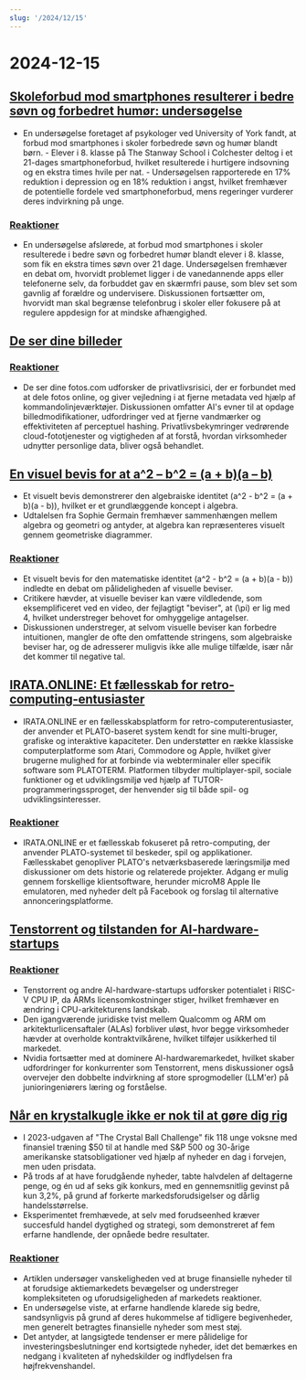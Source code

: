 ```yaml
---
slug: '/2024/12/15'
---
```


# 2024-12-15

## [Skoleforbud mod smartphones resulterer i bedre søvn og forbedret humør: undersøgelse](https://www.york.ac.uk/news-and-events/news/2024/research/school-smartphone-ban-better-sleep/)

- En undersøgelse foretaget af psykologer ved University of York fandt, at forbud mod smartphones i skoler forbedrede søvn og humør blandt børn. - Elever i 8. klasse på The Stanway School i Colchester deltog i et 21-dages smartphoneforbud, hvilket resulterede i hurtigere indsovning og en ekstra times hvile per nat. - Undersøgelsen rapporterede en 17% reduktion i depression og en 18% reduktion i angst, hvilket fremhæver de potentielle fordele ved smartphoneforbud, mens regeringer vurderer deres indvirkning på unge.

### [Reaktioner](https://news.ycombinator.com/item?id=42420352)

- En undersøgelse afslørede, at forbud mod smartphones i skoler resulterede i bedre søvn og forbedret humør blandt elever i 8. klasse, som fik en ekstra times søvn over 21 dage. Undersøgelsen fremhæver en debat om, hvorvidt problemet ligger i de vanedannende apps eller telefonerne selv, da forbuddet gav en skærmfri pause, som blev set som gavnlig af forældre og undervisere. Diskussionen fortsætter om, hvorvidt man skal begrænse telefonbrug i skoler eller fokusere på at regulere appdesign for at mindske afhængighed.

## [De ser dine billeder](https://theyseeyourphotos.com/)

### [Reaktioner](https://news.ycombinator.com/item?id=42419469)

- De ser dine fotos.com udforsker de privatlivsrisici, der er forbundet med at dele fotos online, og giver vejledning i at fjerne metadata ved hjælp af kommandolinjeværktøjer. Diskussionen omfatter AI's evner til at opdage billedmodifikationer, udfordringer ved at fjerne vandmærker og effektiviteten af perceptuel hashing. Privatlivsbekymringer vedrørende cloud-fototjenester og vigtigheden af at forstå, hvordan virksomheder udnytter personlige data, bliver også behandlet.

## [En visuel bevis for at a^2 – b^2 = (a + b)(a – b)](https://www.futilitycloset.com/2024/12/15/tidy-2/)

- Et visuelt bevis demonstrerer den algebraiske identitet \(a^2 - b^2 = (a + b)(a - b)\), hvilket er et grundlæggende koncept i algebra.
- Udtalelsen fra Sophie Germain fremhæver sammenhængen mellem algebra og geometri og antyder, at algebra kan repræsenteres visuelt gennem geometriske diagrammer.

### [Reaktioner](https://news.ycombinator.com/item?id=42423409)

- Et visuelt bevis for den matematiske identitet \(a^2 - b^2 = (a + b)(a - b)\) indledte en debat om pålideligheden af visuelle beviser.
- Critikere hævder, at visuelle beviser kan være vildledende, som eksemplificeret ved en video, der fejlagtigt "beviser", at \(\pi\) er lig med 4, hvilket understreger behovet for omhyggelige antagelser.
- Diskussionen understreger, at selvom visuelle beviser kan forbedre intuitionen, mangler de ofte den omfattende stringens, som algebraiske beviser har, og de adresserer muligvis ikke alle mulige tilfælde, især når det kommer til negative tal.

## [IRATA.ONLINE: Et fællesskab for retro-computing-entusiaster](https://irata.online/)

- IRATA.ONLINE er en fællesskabsplatform for retro-computerentusiaster, der anvender et PLATO-baseret system kendt for sine multi-bruger, grafiske og interaktive kapaciteter. Den understøtter en række klassiske computerplatforme som Atari, Commodore og Apple, hvilket giver brugerne mulighed for at forbinde via webterminaler eller specifik software som PLATOTERM. Platformen tilbyder multiplayer-spil, sociale funktioner og et udviklingsmiljø ved hjælp af TUTOR-programmeringssproget, der henvender sig til både spil- og udviklingsinteresser.

### [Reaktioner](https://news.ycombinator.com/item?id=42418982)

- IRATA.ONLINE er et fællesskab fokuseret på retro-computing, der anvender PLATO-systemet til beskeder, spil og applikationer. Fællesskabet genopliver PLATO's netværksbaserede læringsmiljø med diskussioner om dets historie og relaterede projekter. Adgang er mulig gennem forskellige klientsoftware, herunder microM8 Apple IIe emulatoren, med nyheder delt på Facebook og forslag til alternative annonceringsplatforme.

## [Tenstorrent og tilstanden for AI-hardware-startups](https://irrationalanalysis.substack.com/p/tenstorrent-and-the-state-of-ai-hardware)

### [Reaktioner](https://news.ycombinator.com/item?id=42421157)

- Tenstorrent og andre AI-hardware-startups udforsker potentialet i RISC-V CPU IP, da ARMs licensomkostninger stiger, hvilket fremhæver en ændring i CPU-arkitekturens landskab.
- Den igangværende juridiske tvist mellem Qualcomm og ARM om arkitekturlicensaftaler (ALAs) forbliver uløst, hvor begge virksomheder hævder at overholde kontraktvilkårene, hvilket tilføjer usikkerhed til markedet.
- Nvidia fortsætter med at dominere AI-hardwaremarkedet, hvilket skaber udfordringer for konkurrenter som Tenstorrent, mens diskussioner også overvejer den dobbelte indvirkning af store sprogmodeller (LLM'er) på junioringeniørers læring og forståelse.

## [Når en krystalkugle ikke er nok til at gøre dig rig](https://elmwealth.com/crystal-ball/)

- I 2023-udgaven af "The Crystal Ball Challenge" fik 118 unge voksne med finansiel træning $50 til at handle med S&P 500 og 30-årige amerikanske statsobligationer ved hjælp af nyheder en dag i forvejen, men uden prisdata.
- På trods af at have forudgående nyheder, tabte halvdelen af deltagerne penge, og én ud af seks gik konkurs, med en gennemsnitlig gevinst på kun 3,2%, på grund af forkerte markedsforudsigelser og dårlig handelsstørrelse.
- Eksperimentet fremhævede, at selv med forudseenhed kræver succesfuld handel dygtighed og strategi, som demonstreret af fem erfarne handlende, der opnåede bedre resultater.

### [Reaktioner](https://news.ycombinator.com/item?id=42422077)

- Artiklen undersøger vanskeligheden ved at bruge finansielle nyheder til at forudsige aktiemarkedets bevægelser og understreger kompleksiteten og uforudsigeligheden af markedets reaktioner.
- En undersøgelse viste, at erfarne handlende klarede sig bedre, sandsynligvis på grund af deres hukommelse af tidligere begivenheder, men generelt betragtes finansielle nyheder som mest støj.
- Det antyder, at langsigtede tendenser er mere pålidelige for investeringsbeslutninger end kortsigtede nyheder, idet det bemærkes en nedgang i kvaliteten af nyhedskilder og indflydelsen fra højfrekvenshandel.

<head>
  <meta property="og:title" content="Skoleforbud mod smartphones resulterer i bedre søvn og forbedret humør: undersøgelse" />
  <meta property="og:type" content="website" />
  <meta property="og:image" content="https://og.cho.sh/api/og/?title=Skoleforbud%20mod%20smartphones%20resulterer%20i%20bedre%20s%C3%B8vn%20og%20forbedret%20hum%C3%B8r%3A%20unders%C3%B8gelse&subheading=s%C3%B8ndag%20den%2015.%20december%202024%3A%20Resum%C3%A9%20af%20Hacker%20News" />
</head>
